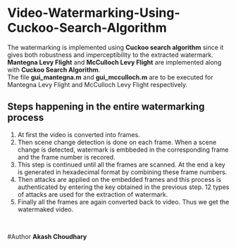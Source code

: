 # Video-Watermarking-Using-Cuckoo-Search-Algorithm
The watermarking is implemented using <b>Cuckoo search algorithm</b> since it gives both robustness and imperceptibility to the extracted watermark. <b>Mantegna Levy Flight</b> and <b>McCulloch Levy Flight</b> are implemented along with <b>Cuckoo Search Algorithm</b>.<br>
The file <b>gui_mantegna.m</b> and <b>gui_mcculloch.m</b> are to be executed for Mantegna Levy Flight and McCulloch Levy Flight respectively. <br>

<h2>Steps happening in the entire watermarking process</h2>
<ol>
<li>At first the video is converted into frames.</li>
<li>Then scene change detection is done on each frame. When a scene change is detected, watermark is embbeded in the corresponding frame and the frame number is recored.</li>
<li>This step is continued until all the frames are scanned. At the end a key is generated in hexadecimal format by combining these frame numbers.</li>
<li>Then attacks are applied on the embedded frames and this process is authenticated by entering the key obtained in the previous step. 12 types of attacks are used for the extraction of watermark.</li>
<li>Finally all the frames are again converted back to video. Thus we get the watermaked video.</li>
</ol><br>

#Author
<b>Akash Choudhary</b>
